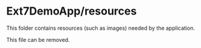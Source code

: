 # Ext7DemoApp/resources

This folder contains resources (such as images) needed by the application. 

This file can be removed.
